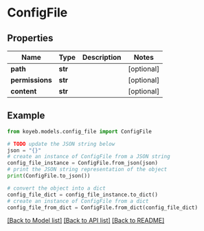 # ConfigFile


## Properties

Name | Type | Description | Notes
------------ | ------------- | ------------- | -------------
**path** | **str** |  | [optional] 
**permissions** | **str** |  | [optional] 
**content** | **str** |  | [optional] 

## Example

```python
from koyeb.models.config_file import ConfigFile

# TODO update the JSON string below
json = "{}"
# create an instance of ConfigFile from a JSON string
config_file_instance = ConfigFile.from_json(json)
# print the JSON string representation of the object
print(ConfigFile.to_json())

# convert the object into a dict
config_file_dict = config_file_instance.to_dict()
# create an instance of ConfigFile from a dict
config_file_from_dict = ConfigFile.from_dict(config_file_dict)
```
[[Back to Model list]](../README.md#documentation-for-models) [[Back to API list]](../README.md#documentation-for-api-endpoints) [[Back to README]](../README.md)


